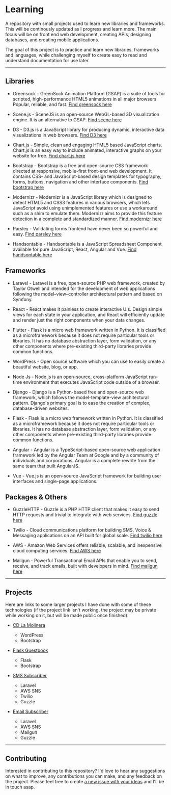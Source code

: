 
# Learning

A repository with small projects used to learn new libraries and frameworks. This will be continously updated as I progress and learn more. The main focus will be on front end web development, creating APIs, designing databases, and creating mobile applications.

The goal of this project is to practice and learn new libraries, frameworks and languages, while challenging myself to create easy to read and understand documentation for use later.

---

## Libraries

* Greensock - GreenSock Animation Platform (GSAP) is a suite of tools for scripted, high-performance HTML5 animations in all major browsers. Popular, reliable, and fast. [Find greensock here](https://greensock.com/)

* Scene.js - SceneJS is an open-source WebGL-based 3D visualization engine. It is an alternative to GSAP. [Find scene here](http://daybrush.com/scenejs/)

* D3 - D3.js is a JavaScript library for producing dynamic, interactive data visualizations in web browsers.  [Find D3 here](https://d3js.org/)

* Chart.js - Simple, clean and engaging HTML5 based JavaScript charts. Chart.js is an easy way to include animated, interactive graphs on your website for free. [Find chart.js here](https://www.chartjs.org/)

* Bootstrap - Bootstrap is a free and open-source CSS framework directed at responsive, mobile-first front-end web development. It contains CSS- and JavaScript-based design templates for typography, forms, buttons, navigation and other interface components. [Find bootstrap here](https://getbootstrap.com/)

* Modernizr - Modernizr is a JavaScript library which is designed to detect HTML5 and CSS3 features in various browsers, which lets JavaScript avoid using unimplemented features or use a workaround such as a shim to emulate them. Modernizr aims to provide this feature detection in a complete and standardized manner.  [Find modernizr here](https://modernizr.com/)

* Parsley - Validating forms frontend have never been so powerful and easy. [Find parsley here](https://parsleyjs.org/)

* Handsontable - Handsontable is a JavaScript Spreadsheet Component available for pure JavaScript, React, Angular and Vue. [Find handsontable here](https://handsontable.com/)

## Frameworks

* Laravel - Laravel is a free, open-source PHP web framework, created by Taylor Otwell and intended for the development of web applications following the model–view–controller architectural pattern and based on Symfony.

* React - React makes it painless to create interactive UIs. Design simple views for each state in your application, and React will efficiently update and render just the right components when your data changes.

* Flutter - Flask is a micro web framework written in Python. It is classified as a microframework because it does not require particular tools or libraries. It has no database abstraction layer, form validation, or any other components where pre-existing third-party libraries provide common functions. 

* WordPress - Open source software which you can use to easily create a beautiful website, blog, or app.

* Node Js - Node.js is an open-source, cross-platform JavaScript run-time environment that executes JavaScript code outside of a browser.

* Django - Django is a Python-based free and open-source web framework, which follows the model-template-view architectural pattern. Django's primary goal is to ease the creation of complex, database-driven websites.

* Flask - Flask is a micro web framework written in Python. It is classified as a microframework because it does not require particular tools or libraries. It has no database abstraction layer, form validation, or any other components where pre-existing third-party libraries provide common functions. 

* Angular - Angular is a TypeScript-based open-source web application framework led by the Angular Team at Google and by a community of individuals and corporations. Angular is a complete rewrite from the same team that built AngularJS.

* Vue - Vue.js is an open-source JavaScript framework for building user interfaces and single-page applications.

## Packages & Others

* GuzzleHTTP - Guzzle is a PHP HTTP client that makes it easy to send HTTP requests and trivial to integrate with web services. [Find guzzle here](https://github.com/guzzle/guzzle)

* Twilio - Cloud communications platform for building SMS, Voice & Messaging applications on an API built for global scale. [Find twilio here](https://twilio.com/)

* AWS - Amazon Web Services offers reliable, scalable, and inexpensive cloud computing services. [Find AWS here](https://www.aws.amazon.com/)

* Mailgun - Powerful Transactional Email APIs that enable you to send, receive, and track emails, built with developers in mind. [Find mailgun here](https://www.mailgun.com/)

---

## Projects

Here are links to some larger projects I have done with some of these technologies (if the project link isn't working, the project may be private while working on it, but will be made public once finished):

* [CD La Molinera](https://github.com/CMHayden/cdLaMolinera)
    * WordPress
    * Bootstrap

* [Flask Guestbook](https://github.com/CMHayden/flask-guestbook)
    * Flask
    * Bootstrap

* [SMS Subscriber](https://github.com/CMHayden/management.products.api.subscriber.sms)
    * Laravel
    * AWS SNS
    * Twilio
    * Guzzle

* [Email Subscriber](https://github.com/CMHayden/management.products.api.subscriber.email)
    * Laravel
    * AWS SNS
    * Mailgun
    * Guzzle

---

## Contributing

Interested in contributing to this repository? I'd love to hear any suggestions on what to improve, any contributions you can make, and any feedback on the project. Please feel free to create [a new issue with your ideas](https://github.com/CMHayden/learning/issues/new) and I'll be in touch asap.
